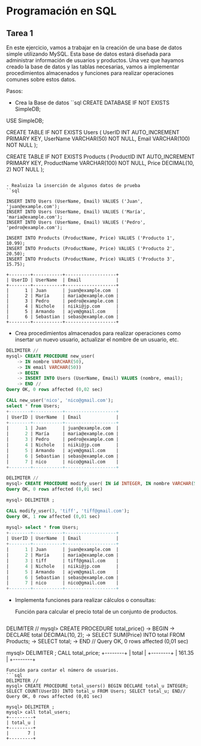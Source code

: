 # Programación en SQL
## Tarea 1

En este ejercicio, vamos a trabajar en la creación de una base de datos simple utilizando MySQL. Esta base de datos estará diseñada para administrar información de usuarios y productos. Una vez que hayamos creado la base de datos y las tablas necesarias, vamos a implementar procedimientos almacenados y funciones para realizar operaciones comunes sobre estos datos.

Pasos:
- Crea la Base de datos
``sql
CREATE DATABASE IF NOT EXISTS SimpleDB;

USE SimpleDB;

CREATE TABLE IF NOT EXISTS Users (
    UserID INT AUTO_INCREMENT PRIMARY KEY,
    UserName VARCHAR(50) NOT NULL,
    Email VARCHAR(100) NOT NULL
);

CREATE TABLE IF NOT EXISTS Products (
    ProductID INT AUTO_INCREMENT PRIMARY KEY,
    ProductName VARCHAR(100) NOT NULL,
    Price DECIMAL(10, 2) NOT NULL
);
```

- Realuiza la inserción de algunos datos de prueba
``sql

INSERT INTO Users (UserName, Email) VALUES ('Juan', 'juan@example.com');
INSERT INTO Users (UserName, Email) VALUES ('María', 'maria@example.com');
INSERT INTO Users (UserName, Email) VALUES ('Pedro', 'pedro@example.com');

INSERT INTO Products (ProductName, Price) VALUES ('Producto 1', 10.99);
INSERT INTO Products (ProductName, Price) VALUES ('Producto 2', 20.50);
INSERT INTO Products (ProductName, Price) VALUES ('Producto 3', 15.75);

+--------+-----------+-------------------+
| UserID | UserName  | Email             |
+--------+-----------+-------------------+
|      1 | Juan      | juan@example.com  |
|      2 | María     | maria@example.com |
|      3 | Pedro     | pedro@example.com |
|      4 | Nichole   | niiki@jp.com      |
|      5 | Armando   | ajvm@gmail.com    |
|      6 | Sebastian | sebas@example.com |
+--------+-----------+-------------------+
```
- Crea procedimientos almacenados para realizar operaciones como insertar un nuevo usuario, actualizar el nombre de un usuario, etc.
```sql
DELIMITER //
mysql> CREATE PROCEDURE new_user(
    -> IN nombre VARCHAR(50),
    -> IN email VARCHAR(50))
    -> BEGIN
    -> INSERT INTO Users (UserName, Email) VALUES (nombre, email);
    -> END //
Query OK, 0 rows affected (0,02 sec)

CALL new_user('nico', 'nico@gmail.com');
select * from Users;
+--------+-----------+-------------------+
| UserID | UserName  | Email             |
+--------+-----------+-------------------+
|      1 | Juan      | juan@example.com  |
|      2 | María     | maria@example.com |
|      3 | Pedro     | pedro@example.com |
|      4 | Nichole   | niiki@jp.com      |
|      5 | Armando   | ajvm@gmail.com    |
|      6 | Sebastian | sebas@example.com |
|      7 | nico      | nico@gmail.com    |
+--------+-----------+-------------------+
```

```sql
DELIMITER //
mysql> CREATE PROCEDURE modify_user( IN id INTEGER, IN nombre VARCHAR(50), IN email VARCHAR(50)) BEGIN UPDATE Users set UserName=nombre, Email=email WHERE UserID=id; END//
Query OK, 0 rows affected (0,01 sec)

mysql> DELIMITER ;

CALL modify_user(3, 'tiff', 'tiff@gmail.com');
Query OK, 1 row affected (0,01 sec)

mysql> select * from Users;
+--------+-----------+-------------------+
| UserID | UserName  | Email             |
+--------+-----------+-------------------+
|      1 | Juan      | juan@example.com  |
|      2 | María     | maria@example.com |
|      3 | tiff      | tiff@gmail.com    |
|      4 | Nichole   | niiki@jp.com      |
|      5 | Armando   | ajvm@gmail.com    |
|      6 | Sebastian | sebas@example.com |
|      7 | nico      | nico@gmail.com    |
+--------+-----------+-------------------+
```

- Implementa funciones para realizar cálculos o consultas:

  Función para calcular el precio total de un conjunto de productos.
  ```sql
DELIMITER //
mysql> CREATE PROCEDURE total_price()
    -> BEGIN
    -> DECLARE total DECIMAL(10, 2);
    -> SELECT SUM(Price) INTO total FROM Products;
    -> SELECT total;
    -> END //
Query OK, 0 rows affected (0,01 sec)

mysql> DELIMITER ;
CALL total_price;
+--------+
| total  |
+--------+
| 161.35 |
+--------+
  ```
  Función para contar el número de usuarios.
```sql
DELIMITER //
mysql> CREATE PROCEDURE total_users() BEGIN DECLARE total_u INTEGER; SELECT COUNT(UserID) INTO total_u FROM Users; SELECT total_u; END//
Query OK, 0 rows affected (0,01 sec)

mysql> DELIMITER ;
mysql> call total_users;
+---------+
| total_u |
+---------+
|       7 |
+---------+
```








